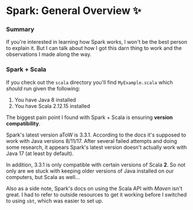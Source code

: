 # Spark: General Overview :sparkles:

### Summary

If you're interested in learning how Spark works, I won't be the best person to explain it. But I can talk about how I got this darn thing to work and the observations I made along the way.  

### Spark + Scala
If you check out the `scala` directory you'll find `MyExample.scala` which _should_ run given the following:
1. You have Java 8 installed
2. You have Scala 2.12.15 installed

The biggest pain point I found with Spark + Scala is ensuring **version compatibility**.

Spark's latest version aToW is 3.3.1. According to the docs it's supposed to work with Java versions 8/11/17. After several failed attempts and doing some research, it appears Spark's latest version doesn't actually work with Java 17 (at least by default).  

In addition, 3.3.1 is only compatible with certain versions of Scala **2**. So not only are we stuck with keeping older versions of Java installed on our computers, but Scala as well...  

Also as a side note, Spark's docs on using the Scala API with _Maven_ isn't great. I had to refer to outside resources to get it working before I switched to using `sbt`, which was easier to set up. 




